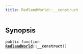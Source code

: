 ```yaml
---
title: RedlandWorld::__construct
---
```


## Synopsis

<code>public function <b><a href="RedlandWorld">RedlandWorld</a>::__construct</b>()</code>

